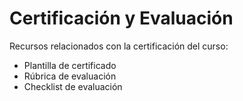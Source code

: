 # Certificación y Evaluación

Recursos relacionados con la certificación del curso:

- Plantilla de certificado
- Rúbrica de evaluación
- Checklist de evaluación 
